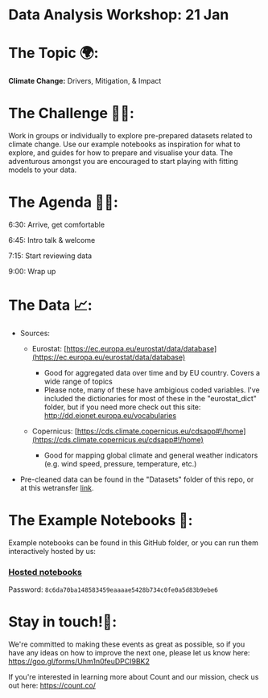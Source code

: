 # Data Analysis Workshop: 21 Jan

# The Topic 🌍:

**Climate Change:** Drivers, Mitigation, & Impact

# The Challenge 👨‍💻:

Work in groups or individually to explore pre-prepared datasets related to climate change. Use our example notebooks as inspiration for what to explore, and guides for how to prepare and visualise your data. The adventurous amongst you are encouraged to start playing with fitting models to your data.

# The Agenda 👩‍🏫:

6:30: Arrive, get comfortable

6:45: Intro talk & welcome

7:15: Start reviewing data

9:00: Wrap up

# The Data 📈:

- Sources:
    - Eurostat: [https://ec.europa.eu/eurostat/data/database](https://ec.europa.eu/eurostat/data/database)
        - Good for aggregated data over time and by EU country. Covers a wide range of topics
        - Please note, many of these have ambigious coded variables. I've included the dictionaries for most of these in the "eurostat_dict" folder, but if you need more check out this site: http://dd.eionet.europa.eu/vocabularies
        
    - Copernicus: [https://cds.climate.copernicus.eu/cdsapp#!/home](https://cds.climate.copernicus.eu/cdsapp#!/home)
        - Good for mapping global climate and general weather indicators (e.g. wind speed, pressure, temperature, etc.)
        
- Pre-cleaned data can be found in the "Datasets" folder of this repo, or at this wetransfer [link](https://we.tl/t-kST04j2kcm).

# The Example Notebooks 📔:

Example notebooks can be found in this GitHub folder, or you can run them interactively hosted by us:

### [Hosted notebooks](https://play.count.co/jupyter/tree/work)

Password: ```8c6da70ba148583459eaaaae5428b734c0fe0a5d83b9ebe6```

# Stay in touch!🤙:

We're committed to making these events as great as possible, so if you have any ideas on how to improve the next one, please let us know here: https://goo.gl/forms/Uhm1n0feuDPCI9BK2

If you're interested in learning more about Count and our mission, check us out here: https://count.co/
